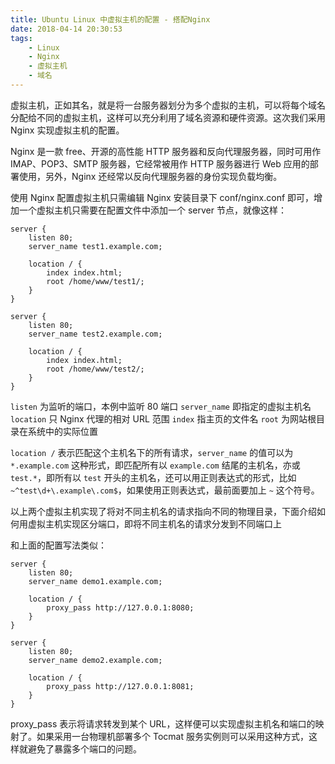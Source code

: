 ```yaml
---
title: Ubuntu Linux 中虚拟主机的配置 - 搭配Nginx
date: 2018-04-14 20:30:53
tags:
    - Linux
    - Nginx
    - 虚拟主机
    - 域名
---
```


虚拟主机，正如其名，就是将一台服务器划分为多个虚拟的主机，可以将每个域名分配给不同的虚拟主机，这样可以充分利用了域名资源和硬件资源。这次我们采用 Nginx 实现虚拟主机的配置。

Nginx 是一款 free、开源的高性能 HTTP 服务器和反向代理服务器，同时可用作 IMAP、POP3、SMTP 服务器，它经常被用作 HTTP 服务器进行 Web 应用的部署使用，另外，Nginx 还经常以反向代理服务器的身份实现负载均衡。
<!-- more -->

使用 Nginx 配置虚拟主机只需编辑 Nginx 安装目录下 conf/nginx.conf 即可，增加一个虚拟主机只需要在配置文件中添加一个 server 节点，就像这样：

```
server {
    listen 80;
    server_name test1.example.com;

    location / {
        index index.html;
        root /home/www/test1/;
    }
}

server {
    listen 80;
    server_name test2.example.com;

    location / {
        index index.html;
        root /home/www/test2/;
    }
}
```

`listen` 为监听的端口，本例中监听 80 端口
`server_name` 即指定的虚拟主机名
`location` 只 Nginx 代理的相对 URL 范围
`index` 指主页的文件名
`root` 为网站根目录在系统中的实际位置

`location /` 表示匹配这个主机名下的所有请求，`server_name` 的值可以为 `*.example.com` 这种形式，即匹配所有以 `example.com` 结尾的主机名，亦或 `test.*`，即所有以 `test` 开头的主机名，还可以用正则表达式的形式，比如 `~^test\d+\.example\.com$`，如果使用正则表达式，最前面要加上 `~` 这个符号。

以上两个虚拟主机实现了将对不同主机名的请求指向不同的物理目录，下面介绍如何用虚拟主机实现区分端口，即将不同主机名的请求分发到不同端口上

和上面的配置写法类似：
```
server {
    listen 80;
    server_name demo1.example.com;

    location / {
        proxy_pass http://127.0.0.1:8080;
    }
}

server {
    listen 80;
    server_name demo2.example.com;

    location / {
        proxy_pass http://127.0.0.1:8081;
    }
}
```

proxy_pass 表示将请求转发到某个 URL，这样便可以实现虚拟主机名和端口的映射了。如果采用一台物理机部署多个 Tocmat 服务实例则可以采用这种方式，这样就避免了暴露多个端口的问题。
